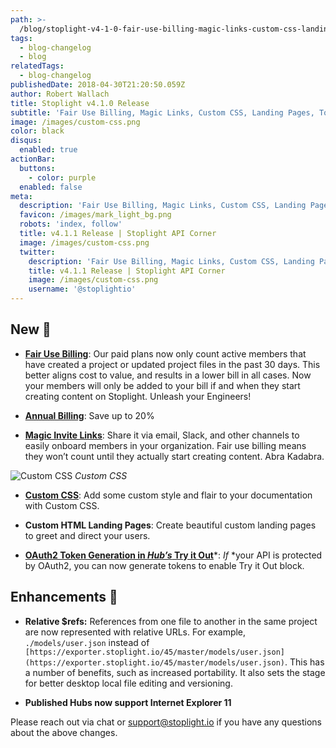 ```yaml
---
path: >-
  /blog/stoplight-v4-1-0-fair-use-billing-magic-links-custom-css-landing-pages-token-generation-2f38aabdb78b
tags:
  - blog-changelog
  - blog
relatedTags:
  - blog-changelog
publishedDate: 2018-04-30T21:20:50.059Z
author: Robert Wallach
title: Stoplight v4.1.0 Release
subtitle: 'Fair Use Billing, Magic Links, Custom CSS, Landing Pages, Token Generation'
image: /images/custom-css.png
color: black
disqus:
  enabled: true
actionBar:
  buttons:
    - color: purple
  enabled: false
meta:
  description: 'Fair Use Billing, Magic Links, Custom CSS, Landing Pages, Token Generation'
  favicon: /images/mark_light_bg.png
  robots: 'index, follow'
  title: v4.1.1 Release | Stoplight API Corner
  image: /images/custom-css.png
  twitter:
    description: 'Fair Use Billing, Magic Links, Custom CSS, Landing Pages, Token Generation'
    title: v4.1.1 Release | Stoplight API Corner
    image: /images/custom-css.png
    username: '@stoplightio'
---
```

## New 🚀

* **[Fair Use Billing](https://docs.stoplight.io/platform/getting-started/billing)**: Our paid plans now only count active members that have created a project or updated project files in the past 30 days. This better aligns cost to value, and results in a lower bill in all cases. Now your members will only be added to your bill if and when they start creating content on Stoplight. Unleash your Engineers!

* **[Annual Billing](https://docs.stoplight.io/platform/getting-started/billing)**: Save up to 20%

* **[Magic Invite Links](https://docs.stoplight.io/platform/organizations/invite-people)**: Share it via email, Slack, and other channels to easily onboard members in your organization. Fair use billing means they won’t count until they actually start creating content. Abra Kadabra.

![Custom CSS](https://cdn-images-1.medium.com/max/3134/1*1J5Ndy3hDPJxnzd0bWd62w.png)
*Custom CSS*

* **[Custom CSS](https://docs.stoplight.io/documentation/design/custom-css)**: Add some custom style and flair to your documentation with Custom CSS.

* **Custom HTML Landing Pages**: Create beautiful custom landing pages to greet and direct your users.

* **[OAuth2 Token Generation in *Hub’s* Try it Out](https://docs.stoplight.io/documentation/oauth-hubs)***: *If* *your API is protected by OAuth2, you can now generate tokens to enable Try it Out block.

## Enhancements 💪

* **Relative $refs:** References from one file to another in the same project are now represented with relative URLs. For example, `./models/user.json` instead of `[https://exporter.stoplight.io/45/master/models/user.json](https://exporter.stoplight.io/45/master/models/user.json)`. This has a number of benefits, such as increased portability. It also sets the stage for better desktop local file editing and versioning.

* **Published Hubs now support Internet Explorer 11**

Please reach out via chat or support@stoplight.io if you have any questions about the above changes.
